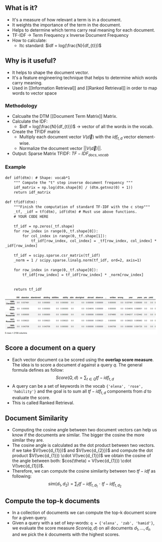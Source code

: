 ## What is it?
* It's a measure of how relevant a term is in a document.
* It weights the importance of the term in the document.
* Helps to determine which terms carry real meaning for each document.
* TF-IDF -> Term Frequency x Inverse Document Frequency
* How to calculate:
	* ltc standard: $idf = log(\frac{N}{df_{t}})$

## Why is it useful?
* It helps to shape the document vector.
* It's a feature engineering technique that helps to determine which words carry meaning.
* Used in [[Information Retrieval]] and [[Ranked Retrieval]] in order to map words to vector space

### Methodology
* Calcualte the DTM [[Document Term Matrix]] Matrix.
* Calculate the IDF:
	* $idf = log(\frac{N}{df_{t}})$ -> vector of all the words in the vocab.
* Create the TFIDF matrix 
	* Multiply each document vector $V(\vec{d})$ with the $idf_{t,d}$ vector element-wise.
	* Normalize the document vector $||V(\vec{d})||$.
* Output: Sparse Matrix TFIDF: $TF-IDF_{docs, vocab}$

### Example
```
def idf(dtm): # Shape: vocab*1
    """ Compute the "t" step inverse document frequency """
    idf_matrix = np.log(dtm.shape[0] / (dtm.getnnz(0) + 1))
    return idf_matrix

def tfidf(dtm):
    """Finish the computation of standard TF-IDF with the c step"""
    _tf, _idf = tf(dtm), idf(dtm) # Must use above functions.
    # YOUR CODE HERE
    
    tf_idf = np.zeros(_tf.shape)
    for row_index in range(0,_tf.shape[0]):
        for col_index in range(0,_tf.shape[1]):
            tf_idf[row_index, col_index] = _tf[row_index, col_index] * _idf[row_index]
    
    tf_idf = scipy.sparse.csr_matrix(tf_idf)
    _norm = 1 / scipy.sparse.linalg.norm(tf_idf, ord=2, axis=1)
    
    for row_index in range(0,_tf.shape[0]):
        tf_idf[row_index] = tf_idf[row_index] * _norm[row_index]
    
    
    return tf_idf
```

![image](images/tf-idf.png)


## Score a document on a query
* Each vector document ca be scored using the **overlap score measure**. The idea is to score a document $d$ against a query $q$. The general formula defines as follow: $$Score(Q, d) = \sum_{t \in Q} tf-idf_{t,d}$$
* A query can be a set of keywords in the vocab `{'elena', 'rose', 'hability'}` and the goal is to sum all $tf-idf_{t,d}$ components from $d$ to evaluate the score. 
* This is called Ranked Retrieval.

## Document Similarity
* Computing the cosine angle between two document vectors can help us know if the documents are similar. The bigger the cosine the more similar they are. 
* The cosine angle is calculated as the dot product between two vectors. if we take $V(\vec{d_{1}})$ and $V(\vec{d_{2}})$ and compute the dot product $V(\vec{d_{1}}) \cdot V(\vec{d_{1}})$ we obtain the cosine of the angle between both: $cos(\theta) = V(\vec{d_{1}}) \cdot V(\vec{d_{1}})$. 
* Therefore, we can compute the cosine similarity between two $tf-idf$ as following: $$sim(d_{1}, d_{2}) = \sum_{t} tf-idf_{t, d_{1}} \,\, \cdot \,\, tf-idf_{t, d_{2}}$$
## Compute the top-k documents
* In a collection of documents we can compute the top-k document score for a given query. 
* Given a query with a set of key-words: `q = {'elena', 'zab', 'hamid'}`, we evaluate the score measure $Score(q, d)$ on all documents $d_{1}, ..., d_{n}$ and we pick the $k$ documents with the highest scores. 